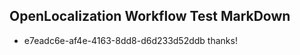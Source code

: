 ## OpenLocalization Workflow Test MarkDown
* e7eadc6e-af4e-4163-8dd8-d6d233d52ddb thanks!

<!--HONumber=Jul16_HO3-->



